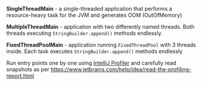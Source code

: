 **SingleThreadMain** - a single-threaded application that performs a resource-heavy task for the JVM and generates OOM (OutOfMemory)

**MultipleThreadMain** - application with two differently named threads. Both threads executing `StringBuilder.append()` methods endlessly.

**FixedThreadPoolMain** - application running `FixedThreadPool` with 3 threads inside. Each task executes `StringBuilder.append()` methods endlessly

Run entry points one by one using [IntelliJ Profiler](https://www.jetbrains.com/help/idea/cpu-and-allocation-profiling-basic-concepts.html) and carefully read snapshots as per https://www.jetbrains.com/help/idea/read-the-profiling-report.html



